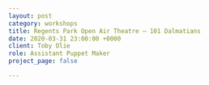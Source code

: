```yaml
---
layout: post
category: workshops
title: Regents Park Open Air Theatre — 101 Dalmatians
date: 2020-03-31 23:00:00 +0000
client: Toby Olie
role: Assistant Puppet Maker
project_page: false

---
```

